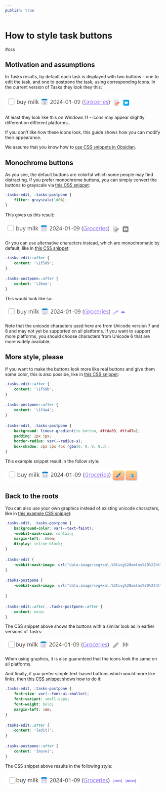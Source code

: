 ```yaml
---
publish: true
---
```


# How to style task buttons

<span class="related-pages">#css</span>

## Motivation and assumptions

In Tasks results, by default each task is displayed with two buttons &ndash;
one to edit the task, and one to postpone the task, using corresponding icons.
In the current version of Tasks they look they this:

![Task buttons with default style](../images/tasks-buttons-default.png)

At least they look like this on Windows 11 -
icons may appear slightly different on different platforms..

If you don't like how these icons look, this guide shows how you can modify their appearance.

We assume that you know how to [use CSS snippets in Obsidian](https://help.obsidian.md/How+to/Add+custom+styles#Use+Themes+and+or+CSS+snippets).

## Monochrome buttons

As you see, the default buttons are colorful which some people may find distracting. If you prefer monochrome buttons, you can simply convert the buttons to grayscale via [this CSS snippet](https://github.com/obsidian-tasks-group/obsidian-tasks/blob/main/resources/sample_vaults/Tasks-Demo/.obsidian/snippets/tasks-buttons-gray.css):

<!-- snippet: resources/sample_vaults/Tasks-Demo/.obsidian/snippets/tasks-buttons-gray.css -->
```css
.tasks-edit, .tasks-postpone {
    filter: grayscale(100%);
}
```
<!-- endSnippet -->

This gives us this result:

![Task buttons with gray style](../images/tasks-buttons-gray.png)

Or you can use alternative characters instead, which are monochromatic by default, like in [this CSS snippet](https://github.com/obsidian-tasks-group/obsidian-tasks/blob/main/resources/sample_vaults/Tasks-Demo/.obsidian/snippets/tasks-buttons-alt.css):

<!-- snippet: resources/sample_vaults/Tasks-Demo/.obsidian/snippets/tasks-buttons-alt.css -->
```css
.tasks-edit::after {
    content: '\1f589';
}

.tasks-postpone::after {
    content: '\2bee';
}
```
<!-- endSnippet -->

This would look like so:

![Task buttons with alt characters](../images/tasks-buttons-alt.png)

Note that the unicode characters used here are from Unicode version 7 and 8 and
may not yet be supported on all platforms. If you want to support more platforms,
you should choose characters from Unicode 6 that are more widely available.

## More style, please

If you want to make the buttons look more like real buttons and give them some color, this is also possibe, like in [this CSS snippet](https://github.com/obsidian-tasks-group/obsidian-tasks/blob/main/resources/sample_vaults/Tasks-Demo/.obsidian/snippets/tasks-buttons-stylish.css):

<!-- snippet: resources/sample_vaults/Tasks-Demo/.obsidian/snippets/tasks-buttons-stylish.css -->
```css
.tasks-edit::after {
    content: '\1f58b';
}

.tasks-postpone::after {
    content: '\1f4a4';
}

.tasks-edit, .tasks-postpone {
    background: linear-gradient(to bottom, #ffda89, #ffa07a);
    padding: 2px 5px;
    border-radius: var(--radius-s);
    box-shadow: 2px 2px 4px rgba(0, 0, 0, 0.3);
}
```
<!-- endSnippet -->

This example snippet result in the follow style:

![Task buttons with more style](../images/tasks-buttons-stylish.png)

## Back to the roots

You can also use your own graphics instead of existing unicode characters, like in [this example CSS snippet](https://github.com/obsidian-tasks-group/obsidian-tasks/blob/main/resources/sample_vaults/Tasks-Demo/.obsidian/snippets/tasks-buttons-svg.css):

<!-- snippet: resources/sample_vaults/Tasks-Demo/.obsidian/snippets/tasks-buttons-svg.css -->
```css
.tasks-edit, .tasks-postpone {
    background-color: var(--text-faint);
    -webkit-mask-size: contain;
    margin-left: .66em;
    display: inline-block;
}

.tasks-edit {
    -webkit-mask-image: url("data:image/svg+xml,%3Csvg%20xmlns%3D%22http%3A%2F%2Fwww.w3.org%2F2000%2Fsvg%22%20xmlns%3Axlink%3D%22http%3A%2F%2Fwww.w3.org%2F1999%2Fxlink%22%20aria-hidden%3D%22true%22%20focusable%3D%22false%22%20width%3D%221em%22%20height%3D%221em%22%20style%3D%22-ms-transform%3A%20rotate(360deg)%3B%20-webkit-transform%3A%20rotate(360deg)%3B%20transform%3A%20rotate(360deg)%3B%22%20preserveAspectRatio%3D%22xMidYMid%20meet%22%20viewBox%3D%220%200%201536%201536%22%3E%3Cpath%20d%3D%22M363%201408l91-91l-235-235l-91%2091v107h128v128h107zm523-928q0-22-22-22q-10%200-17%207l-542%20542q-7%207-7%2017q0%2022%2022%2022q10%200%2017-7l542-542q7-7%207-17zm-54-192l416%20416l-832%20832H0v-416zm683%2096q0%2053-37%2090l-166%20166l-416-416l166-165q36-38%2090-38q53%200%2091%2038l235%20234q37%2039%2037%2091z%22%20fill%3D%22%23626262%22%2F%3E%3C%2Fsvg%3E");
}

.tasks-postpone {
    -webkit-mask-image: url("data:image/svg+xml,%3Csvg%20xmlns%3D%22http%3A%2F%2Fwww.w3.org%2F2000%2Fsvg%22%20xmlns%3Axlink%3D%22http%3A%2F%2Fwww.w3.org%2F1999%2Fxlink%22%20aria-hidden%3D%22true%22%20focusable%3D%22false%22%20width%3D%221em%22%20height%3D%221em%22%20style%3D%22-ms-transform%3A%20rotate%28360deg%29%3B%20-webkit-transform%3A%20rotate%28360deg%29%3B%20transform%3A%20rotate%28360deg%29%3B%22%20preserveAspectRatio%3D%22xMidYMid%20meet%22%20viewBox%3D%220%200%201536%201536%22%3E%3Cpath%20d%3D%22M45%20-115q-19%20-19%20-32%20-13t-13%2032v1472q0%2026%2013%2032t32%20-13l710%20-710q9%20-9%2013%20-19v710q0%2026%2013%2032t32%20-13l710%20-710q9%20-9%2013%20-19v678q0%2026%2019%2045t45%2019h128q26%200%2045%20-19t19%20-45v-1408q0%20-26%20-19%20-45t-45%20-19h-128q-26%200%20-45%2019t-19%2045v678q-4%20-10%20-13%20-19l-710%20-710%20q-19%20-19%20-32%20-13t-13%2032v710q-4%20-10%20-13%20-19z%22%20fill%3D%22%23626262%22%2F%3E%3C%2Fsvg%3E");

}

.tasks-edit::after, .tasks-postpone::after {
    content: none;
}
```
<!-- endSnippet -->

The CSS snippet above shows the buttons with a similar look as in earlier versions of Tasks:

![Task buttons with old style](../images/tasks-buttons-svg.png)

When using graphics, it is also guaranteed that the icons look the same on all platforms.

And finally, if you prefer simple text-based buttons which would more like links, then [this CSS snippet](https://github.com/obsidian-tasks-group/obsidian-tasks/blob/main/resources/sample_vaults/Tasks-Demo/.obsidian/snippets/tasks-buttons-text.css) shows how to do it:

<!-- snippet: resources/sample_vaults/Tasks-Demo/.obsidian/snippets/tasks-buttons-text.css -->
```css
.tasks-edit, .tasks-postpone {
    font-size: var(--font-ui-smaller);
    font-variant: small-caps;
    font-weight: bold;
    margin-left: 1em;
}

.tasks-edit::after {
    content: '[edit]';
}

.tasks-postpone::after {
    content: '[move]';
}
```
<!-- endSnippet -->

The CSS snippet above results in the following style:

![Task buttons with text style](../images/tasks-buttons-text.png)
